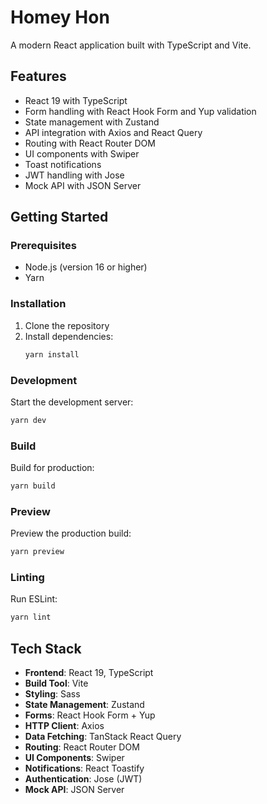 # Homey Hon

A modern React application built with TypeScript and Vite.

## Features

- React 19 with TypeScript
- Form handling with React Hook Form and Yup validation
- State management with Zustand
- API integration with Axios and React Query
- Routing with React Router DOM
- UI components with Swiper
- Toast notifications
- JWT handling with Jose
- Mock API with JSON Server

## Getting Started

### Prerequisites

- Node.js (version 16 or higher)
- Yarn

### Installation

1. Clone the repository
2. Install dependencies:
   ```bash
   yarn install
   ```

### Development

Start the development server:
```bash
yarn dev
```

### Build

Build for production:
```bash
yarn build
```

### Preview

Preview the production build:
```bash
yarn preview
```

### Linting

Run ESLint:
```bash
yarn lint
```

## Tech Stack

- **Frontend**: React 19, TypeScript
- **Build Tool**: Vite
- **Styling**: Sass
- **State Management**: Zustand
- **Forms**: React Hook Form + Yup
- **HTTP Client**: Axios
- **Data Fetching**: TanStack React Query
- **Routing**: React Router DOM
- **UI Components**: Swiper
- **Notifications**: React Toastify
- **Authentication**: Jose (JWT)
- **Mock API**: JSON Server